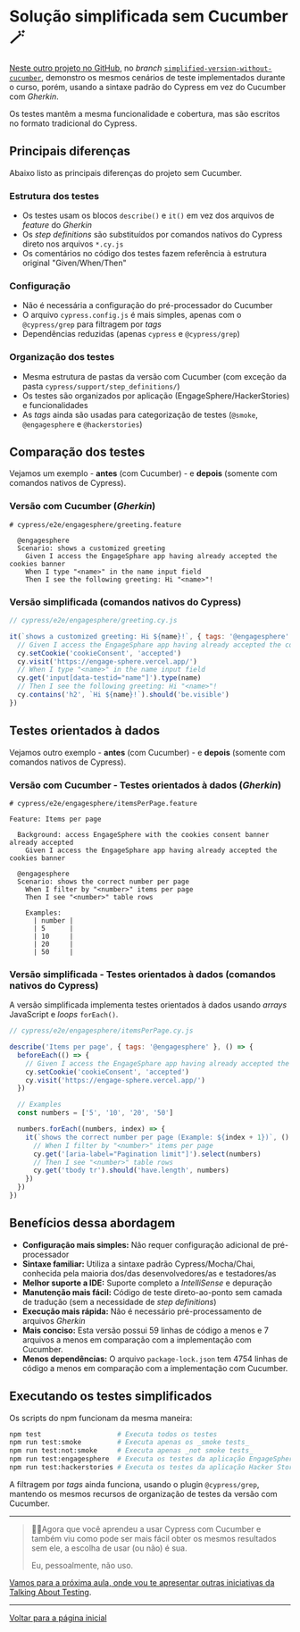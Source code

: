 # Solução simplificada sem Cucumber 🪄

[Neste outro projeto no GitHub](https://github.com/wlsf82/cucumber-salad/tree/simplified-version-without-cucumber), no _branch_ [`simplified-version-without-cucumber`](https://github.com/wlsf82/cucumber-salad/tree/simplified-version-without-cucumber), demonstro os mesmos cenários de teste implementados durante o curso, porém, usando a sintaxe padrão do Cypress em vez do Cucumber com _Gherkin_.

Os testes mantêm a mesma funcionalidade e cobertura, mas são escritos no formato tradicional do Cypress.

## Principais diferenças

Abaixo listo as principais diferenças do projeto sem Cucumber.

### Estrutura dos testes

- Os testes usam os blocos `describe()` e `it()` em vez dos arquivos de _feature_ do _Gherkin_
- Os _step definitions_ são substituídos por comandos nativos do Cypress direto nos arquivos `*.cy.js`
- Os comentários no código dos testes fazem referência à estrutura original "Given/When/Then"

### Configuração

- Não é necessária a configuração do pré-processador do Cucumber
- O arquivo `cypress.config.js` é mais simples, apenas com o `@cypress/grep` para filtragem por _tags_
- Dependências reduzidas (apenas `cypress` e `@cypress/grep`)

### Organização dos testes

- Mesma estrutura de pastas da versão com Cucumber (com exceção da pasta `cypress/support/step_definitions/`)
- Os testes são organizados por aplicação (EngageSphere/HackerStories) e funcionalidades
- As _tags_ ainda são usadas para categorização de testes (`@smoke`, `@engagesphere` e `@hackerstories`)

## Comparação dos testes

Vejamos um exemplo - **antes** (com Cucumber) - e **depois** (somente com comandos nativos de Cypress).

### Versão com Cucumber (_Gherkin_)

```feature
# cypress/e2e/engagesphere/greeting.feature

  @engagesphere
  Scenario: shows a customized greeting
    Given I access the EngageSphare app having already accepted the cookies banner
    When I type "<name>" in the name input field
    Then I see the following greeting: Hi "<name>"!
```

### Versão simplificada (comandos nativos do Cypress)

```js
// cypress/e2e/engagesphere/greeting.cy.js

it(`shows a customized greeting: Hi ${name}!`, { tags: '@engagesphere' }, () => {
  // Given I access the EngageSphare app having already accepted the cookies banner
  cy.setCookie('cookieConsent', 'accepted')
  cy.visit('https://engage-sphere.vercel.app/')
  // When I type "<name>" in the name input field
  cy.get('input[data-testid="name"]').type(name)
  // Then I see the following greeting: Hi "<name>"!
  cy.contains('h2', `Hi ${name}!`).should('be.visible')
})
```

## Testes orientados à dados

Vejamos outro exemplo - **antes** (com Cucumber) - e **depois** (somente com comandos nativos de Cypress).

### Versão com Cucumber - Testes orientados à dados (_Gherkin_)

```feature
# cypress/e2e/engagesphere/itemsPerPage.feature

Feature: Items per page

  Background: access EngageSphere with the cookies consent banner already accepted
    Given I access the EngageSphare app having already accepted the cookies banner

  @engagesphere
  Scenario: shows the correct number per page
    When I filter by "<number>" items per page
    Then I see "<number>" table rows

    Examples:
      | number |
      | 5      |
      | 10     |
      | 20     |
      | 50     |
```

### Versão simplificada - Testes orientados à dados (comandos nativos do Cypress)

A versão simplificada implementa testes orientados à dados usando _arrays_ JavaScript e _loops_ `forEach()`.

```js
// cypress/e2e/engagesphere/itemsPerPage.cy.js

describe('Items per page', { tags: '@engagesphere' }, () => {
  beforeEach(() => {
    // Given I access the EngageSphare app having already accepted the cookies banner
    cy.setCookie('cookieConsent', 'accepted')
    cy.visit('https://engage-sphere.vercel.app/')
  })

  // Examples
  const numbers = ['5', '10', '20', '50']

  numbers.forEach((numbers, index) => {
    it(`shows the correct number per page (Example: ${index + 1})`, () => {
      // When I filter by "<number>" items per page
      cy.get('[aria-label="Pagination limit"]').select(numbers)
      // Then I see "<number>" table rows
      cy.get('tbody tr').should('have.length', numbers)
    })
  })
})
```

## Benefícios dessa abordagem

- **Configuração mais simples:** Não requer configuração adicional de pré-processador
- **Sintaxe familiar:** Utiliza a sintaxe padrão Cypress/Mocha/Chai, conhecida pela maioria dos/das desenvolvedores/as e testadores/as
- **Melhor suporte a IDE:** Suporte completo a _IntelliSense_ e depuração
- **Manutenção mais fácil:** Código de teste direto-ao-ponto sem camada de tradução (sem a necessidade de _step definitions_)
- **Execução mais rápida:** Não é necessário pré-processamento de arquivos _Gherkin_
- **Mais conciso:** Esta versão possui 59 linhas de código a menos e 7 arquivos a menos em comparação com a implementação com Cucumber.
- **Menos dependências:** O arquivo `package-lock.json` tem 4754 linhas de código a menos em comparação com a implementação com Cucumber.

## Executando os testes simplificados

Os scripts do npm funcionam da mesma maneira:

```bash
npm test                   # Executa todos os testes
npm run test:smoke         # Executa apenas os _smoke tests_
npm run test:not:smoke     # Executa apenas _not smoke tests_
npm run test:engagesphere  # Executa os testes da aplicação EngageSphere
npm run test:hackerstories # Executa os testes da aplicação Hacker Stories
```

A filtragem por _tags_ ainda funciona, usando o plugin `@cypress/grep`, mantendo os mesmos recursos de organização de testes da versão com Cucumber.

___

> 👨‍🏫Agora que você aprendeu a usar Cypress com Cucumber e também viu como pode ser mais fácil obter os mesmos resultados sem ele, a escolha de usar (ou não) é sua.
>
> Eu, pessoalmente, não uso.

[Vamos para a próxima aula, onde vou te apresentar outras iniciativas da Talking About Testing](./services-tat.md).

___

[Voltar para a página inicial](../README.md)

